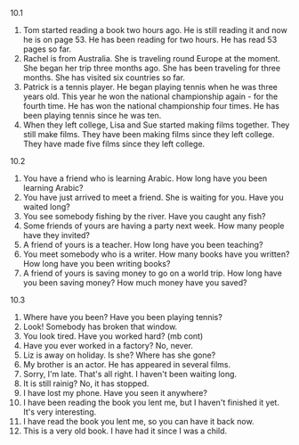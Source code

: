 10.1
  1. Tom started reading a book two hours ago. He is still reading it and now he is on page 53.
     He has been reading for two hours.
     He has read 53 pages so far.
  2. Rachel is from Australia. She is traveling round Europe at the moment. She began her trip three months ago.
     She has been traveling for three months.
     She has visited six countries so far.
  3. Patrick is a tennis player. He began playing tennis when he was three years old. This year he won the national championship again - for the fourth time.
     He has won the national championship four times.
     He has been playing tennis since he was ten.
  4. When they left college, Lisa and Sue started making films together. They still make films.
     They have been making films since they left college.
     They have made five films since they left college.

10.2
  1. You have a friend who is learning Arabic.
     How long have you been learning Arabic?
  2. You have just arrived to meet a friend. She is waiting for you.
     Have you waited long?
  3. You see somebody fishing by the river.
     Have you caught any fish?
  4. Some friends of yours are having a party next week.
     How many people have they invited?
  5. A friend of yours is a teacher.
     How long have you been teaching?
  6. You meet somebody who is a writer.
     How many books have you written?
     How long have you been writing books?
  7. A friend of yours is saving money to go on a world trip.
     How long have you been saving money?
     How much money have you saved?

10.3
  1. Where have you been? Have you been playing tennis?
  2. Look! Somebody has broken that window.
  3. You look tired. Have you worked hard? (mb cont)
  4. Have you ever worked in a factory? No, never.
  5. Liz is away on holiday. Is she? Where has she gone?
  6. My brother is an actor. He has appeared in several films.
  7. Sorry, I'm late. That's all right. I haven't been waiting long.
  8. It is still rainig? No, it has stopped.
  9. I have lost my phone. Have you seen it anywhere?
  10. I have been reading the book you lent me, but I haven't finished it yet. It's very interesting.
  11. I have read the book you lent me, so you can have it back now.
  12. This is a very old book. I have had it since I was a child.